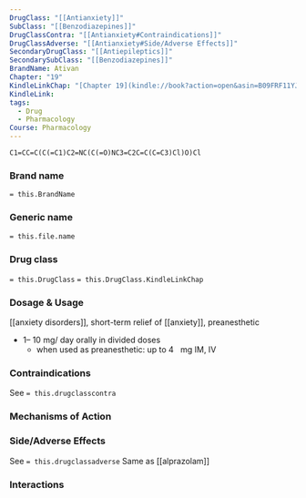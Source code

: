 ```yaml
---
DrugClass: "[[Antianxiety]]"
SubClass: "[[Benzodiazepines]]"
DrugClassContra: "[[Antianxiety#Contraindications]]"
DrugClassAdverse: "[[Antianxiety#Side/Adverse Effects]]"
SecondaryDrugClass: "[[Antiepileptics]]"
SecondarySubClass: "[[Benzodiazepines]]"
BrandName: Ativan
Chapter: "19"
KindleLinkChap: "[Chapter 19](kindle://book?action=open&asin=B09FRF11YJ&location=10180)"
KindleLink: 
tags:
  - Drug
  - Pharmacology
Course: Pharmacology
---
```

```smiles
C1=CC=C(C(=C1)C2=NC(C(=O)NC3=C2C=C(C=C3)Cl)O)Cl
```

### Brand name
`= this.BrandName`
### Generic name
`= this.file.name`
### Drug class 
`= this.DrugClass`
	`= this.DrugClass.KindleLinkChap`

### Dosage & Usage
[[anxiety disorders]], short-term relief of [[anxiety]], preanesthetic
- 1– 10 mg/ day orally in divided doses
	- when used as preanesthetic: up to 4   mg IM, IV
### Contraindications
See `= this.drugclasscontra`

### Mechanisms of Action

### Side/Adverse Effects
See `= this.drugclassadverse`
 Same as [[alprazolam]]
  
### Interactions
